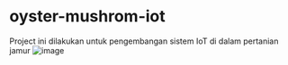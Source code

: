 # oyster-mushrom-iot
Project ini dilakukan untuk pengembangan sistem IoT di dalam pertanian jamur 
![image](https://github.com/user-attachments/assets/cc700085-d1ec-454a-a815-62778ef36aed)
